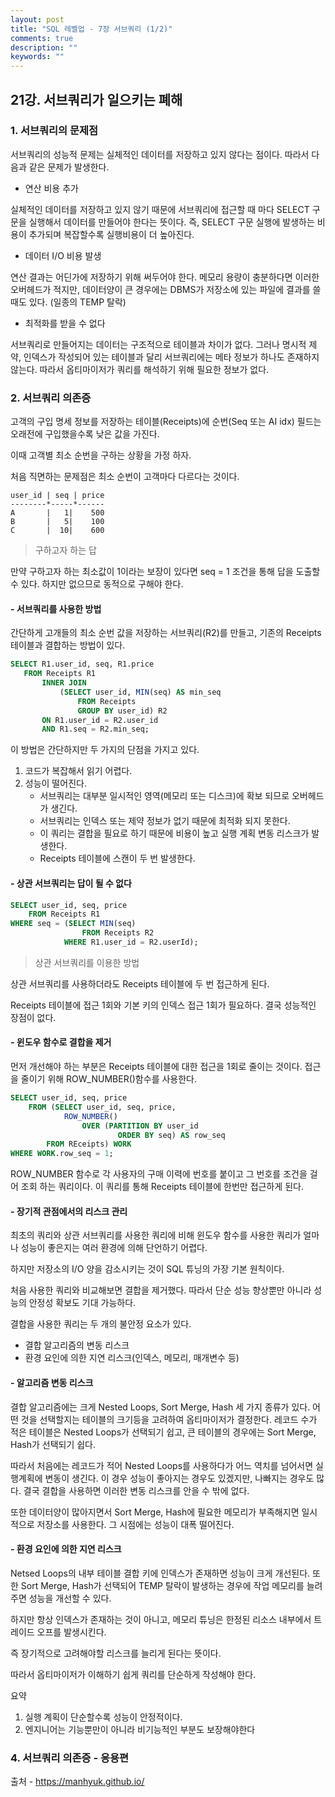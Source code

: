 ```yaml
---
layout: post
title: "SQL 레벨업 - 7장 서브쿼리 (1/2)"
comments: true
description: ""
keywords: ""
---
```



## 21강. 서브쿼리가 일으키는 폐해


### 1. 서브쿼리의 문제점
서브쿼리의 성능적 문제는 실체적인 데이터를 저장하고 있지 않다는 점이다.
따라서 다음과 같은 문제가 발생한다.

- 연산 비용 추가

실체적인 데이터를 저장하고 있지 않기 때문에 서브쿼리에 접근할 때 마다 SELECT 구문을 실행해서 데이터를 만들어야 한다는 뜻이다. 즉, SELECT 구문 실행에 발생하는 비용이 추가되며 복잡할수록 실행비용이 더 높아진다.

- 데이터 I/O 비용 발생

연산 결과는 어딘가에 저장하기 위해 써두어야 한다. 메모리 용량이 충분하다면 이러한 오버헤드가 적지만, 데이터양이 큰 경우에는 DBMS가 저장소에 있는 파일에 결과를 쓸 때도 있다. (일종의 TEMP 탈락)

- 최적화를 받을 수 없다

서브쿼리로 만들어지는 데이터는 구조적으로 테이블과 차이가 없다.
그러나 명시적 제약, 인덱스가 작성되어 있는 테이블과 달리 서브쿼리에는 메타 정보가 하나도 존재하지 않는다. 따라서 옵티마이저가 쿼리를 해석하기 위해 필요한 정보가 없다.


### 2. 서브쿼리 의존증

고객의 구입 명세 정보를 저장하는 테이블(Receipts)에 순번(Seq 또는 AI idx) 필드는 오래전에 구입했을수록 낮은 값을 가진다.

이때 고객별 최소 순번을 구하는 상황을 가정 하자.

처음 직면하는 문제점은 최소 순번이 고객마다 다르다는 것이다.

```
user_id | seq | price
--------*-----*------
A       |   1|    500
B       |   5|    100
C       |  10|    600
```

> 구하고자 하는 답

만약 구하고자 하는 최소값이 1이라는 보장이 있다면 seq = 1 조건을 통해 답을 도출할 수 있다. 하지만 없으므로 동적으로 구해야 한다.


#### - 서브쿼리를 사용한 방법

간단하게 고개들의 최소 순번 값을 저장하는 서브쿼리(R2)를 만들고, 기존의 Receipts 테이블과 결합하는 방법이 있다.

 ```sql
 SELECT R1.user_id, seq, R1.price
    FROM Receipts R1
        INNER JOIN
            (SELECT user_id, MIN(seq) AS min_seq
                FROM Receipts
                GROUP BY user_id) R2
        ON R1.user_id = R2.user_id
        AND R1.seq = R2.min_seq;
 ```

 이 방법은 간단하지만 두 가지의 단점을 가지고 있다.
 1. 코드가 복잡해서 읽기 어렵다.
 2. 성능이 떨어진다.
    - 서브쿼리는 대부분 일시적인 영역(메모리 또는 디스크)에 확보 되므로 오버헤드가 생긴다.
    - 서브쿼리는 인덱스 또는 제약 정보가 없기 때문에 최적화 되지 못한다.
    - 이 쿼리는 결합을 필요로 하기 때문에 비용이 높고 실행 계획 변동 리스크가 발생한다.
    - Receipts 테이블에 스캔이 두 번 발생한다.



#### - 상관 서브쿼리는 답이 될 수 없다

```sql
SELECT user_id, seq, price
    FROM Receipts R1
WHERE seq = (SELECT MIN(seq)
                FROM Receipts R2
            WHERE R1.user_id = R2.userId);
```

> 상관 서브쿼리를 이용한 방법


상관 서브쿼리를 사용하더라도 Receipts 테이블에 두 번 접근하게 된다.

Receipts 테이블에 접근 1회와 기본 키의 인덱스 접근 1회가 필요하다. 결국 성능적인 장점이 없다.


#### - 윈도우 함수로 결합을 제거

먼저 개선해야 하는 부분은 Receipts 테이블에 대한 접근을 1회로 줄이는 것이다.
접근을 줄이기 위해 ROW_NUMBER()함수를 사용한다.

```sql
SELECT user_id, seq, price
    FROM (SELECT user_id, seq, price,
            ROW_NUMBER()
                OVER (PARTITION BY user_id
                        ORDER BY seq) AS row_seq
        FROM REceipts) WORK
WHERE WORK.row_seq = 1;
```

ROW_NUMBER 함수로 각 사용자의 구매 이력에 번호를 붙이고 그 번호를 조건을 걸어 조회 하는 쿼리이다. 이 쿼리를 통해 Receipts 테이블에 한번만 접근하게 된다.

#### - 장기적 관점에서의 리스크 관리

최초의 쿼리와 상관 서브쿼리를 사용한 쿼리에 비해 윈도우 함수를 사용한 쿼리가 얼마나 성능이 좋은지는 여러 환경에 의해 단언하기 어렵다.

하지만 저장소의 I/O 양을 감소시키는 것이 SQL 튜닝의 가장 기본 원칙이다.

처음 사용한 쿼리와 비교해보면 결합을 제거했다. 따라서 단순 성능 향상뿐만 아니라 성능의 안정성 확보도 기대 가능하다.

결합을 사용한 쿼리는 두 개의 불안정 요소가 있다.
- 결합 알고리즘의 변동 리스크
- 환경 요인에 의한 지연 리스크(인덱스, 메모리, 매개변수 등)


#### - 알고리즘 변동 리스크

결합 알고리즘에는 크게 Nested Loops, Sort Merge, Hash 세 가지 종류가 있다. 어떤 것을 선택할지는 테이블의 크기등을 고려하여 옵티마이저가 결정한다. 레코드 수가 적은 테이블은 Nested Loops가 선택되기 쉽고, 큰 테이블의 경우에는 Sort Merge, Hash가 선택되기 쉽다.

따라서 처음에는 레코드가 적어 Nested Loops를 사용하다가 어느 역치를 넘어서면 실행계획에 변동이 생긴다. 이 경우 성능이 좋아지는 경우도 있겠지만, 나빠지는 경우도 많다. 결국 결합을 사용하면 이러한 변동 리스크를 안을 수 밖에 없다.

또한 데이터양이 많아지면서 Sort Merge, Hash에 필요한 메모리가 부족해지면 일시적으로 저장소를 사용한다. 그 시점에는 성능이 대폭 떨어진다.



#### - 환경 요인에 의한 지연 리스크

Netsed Loops의 내부 테이블 결합 키에 인덱스가 존재하면 성능이 크게 개선된다. 또한 Sort Merge, Hash가 선택되어 TEMP 탈락이 발생하는 경우에 작업 메모리를 늘려주면 성능을 개선할 수 있다.

하지만 항상 인덱스가 존재하는 것이 아니고, 메모리 튜닝은 한정된 리소스 내부에서 트레이드 오프를 발생시킨다.

즉 장기적으로 고려해야할 리스크를 늘리게 된다는 뜻이다.

따라서 옵티마이저가 이해하기 쉽게 쿼리를 단순하게 작성해야 한다.

요약
1. 실행 계획이 단순할수록 성능이 안정적이다.
2. 엔지니어는 기능뿐만이 아니라 비기능적인 부분도 보장해야한다


### 4. 서브쿼리 의존증 - 응용편


출처 - https://manhyuk.github.io/

